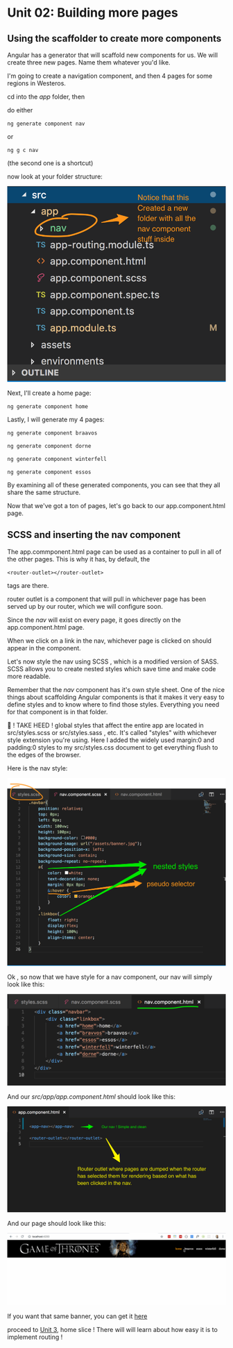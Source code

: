 # Unit 02:  Building more pages

## Using the scaffolder to create more components

Angular has a generator that will scaffold new components for us.
We will create three new pages.  Name them whatever you'd like.

I'm going to create a navigation component, and then 4 pages for some regions in Westeros.

cd into the *app* folder, then

do either
```
ng generate component nav  
```
or
```
ng g c nav
```

(the second one is a shortcut)

now look at your folder structure:

![](nav_is_new.png)

Next, I'll create a home page:

```
ng generate component home
```



Lastly, I will generate my 4 pages:

```
ng generate component braavos  
```

```
ng generate component dorne  
```

```
ng generate component winterfell  
```

```
ng generate component essos  
```


By examining all of these generated components, you can see that they all share the same structure.

Now that we've got a ton of pages, let's go back to our app.component.html page.


## SCSS and inserting the nav component

The app.commponent.html page can be used as a container to pull in all of the other pages.
This is why it has, by default, the

```
<router-outlet></router-outlet>
 ```
tags are there.

router outlet is a component that will pull in whichever page has been served up by our router, which we will configure soon.

Since the *nav* will exist on every page, it goes directly on the app.component.html page.

When we click on a link in the nav, whichever page is clicked on should appear in the <router-outlet> component.

Let's now style the nav using SCSS , which is a modified version of SASS.
SCSS allows you to create nested styles which save time and make code more readable.

Remember that the *nav* component has it's own style sheet. One of the nice things about scaffolding Angular components is that it makes it very easy to define styles and to know where to find those styles. Everything you need for that component is in that folder.

🌺 ! TAKE HEED !  global styles that affect the entire app are located in src/styles.scss or src/styles.sass , etc.  It's called "styles" with whichever style extension you're using. Here I added the widely used margin:0 and padding:0 styles to my src/styles.css document to get everything flush to the edges of the browser.

Here is the nav style:

![](nav_styles.png)


Ok , so now that we have style for a nav component, our nav will simply look like this:

![](nav_html.png)

And our *src/app/app.component.html* should look like this:

![](app_component.png)


And our page should look like this:

![](got_links.gif)

If you want that same banner, you can get it [here](banner.jpg)

proceed to [Unit 3](../Unit03/Unit03.md), home slice ! There will will learn about how easy it is to implement routing !
